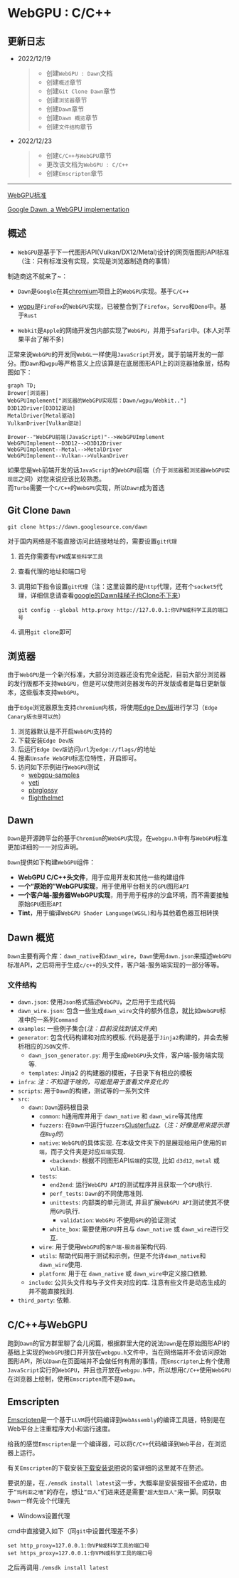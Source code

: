 # WebGPU : C/C++

## 更新日志

* 2022/12/19
  >
  >* 创建`WebGPU : Dawn`文档
  >* 创建`概述`章节
  >* 创建`Git Clone Dawn`章节
  >* 创建`浏览器`章节
  >* 创建`Dawn`章节
  >* 创建`Dawn 概览`章节
  >* 创建`文件结构`章节

* 2022/12/23
  >
  >* 创建`C/C++与WebGPU`章节
  >* 更改该文档为`WebGPU : C/C++`
  >* 创建`Emscripten`章节

---

[WebGPU标准](https://www.w3.org/TR/webgpu/)

[Google Dawn, a WebGPU implementation](https://dawn.googlesource.com/dawn/)

## 概述

* `WebGPU`是基于下一代图形API(Vulkan/DX12/Metal)设计的网页版图形API标准（注：只有标准没有实现，实现是浏览器制造商的事情）

制造商这不就来了~：

* `Dawn`是`Google`在其[chromium](https://www.chromium.org/chromium-projects/)项目上的`WebGPU`实现。基于`C/C++`

* [wgpu](https://wgpu.rs/)是`FireFox`的`WebGPU`实现，已被整合到了`Firefox`，`Servo`和`Deno`中。基于`Rust`

* `Webkit`是`Apple`的网络开发包内部实现了`WebGPU`，并用于`Safari`中。(本人对苹果平台了解不多)

正常来说`WebGPU`的开发同`WebGL`一样使用`JavaScript`开发，属于前端开发的一部分。而`Dawn`和`wgpu`等严格意义上应该算是在底层图形API上的浏览器抽象层，结构图如下：

```mermaid
graph TD;
Brower[浏览器]
WebGPUImplement["浏览器的WebGPU实现层：Dawn/wgpu/Webkit.."]
D3D12Driver[D3D12驱动]
MetalDriver[Metal驱动]
VulkanDriver[Vulkan驱动]

Brower--"WebGPU前端(JavaScript)"-->WebGPUImplement
WebGPUImplement--D3D12-->D3D12Driver
WebGPUImplement--Metal-->MetalDriver
WebGPUImplement--Vulkan-->VulkanDriver
```

如果您是`Web`前端开发的话`JavaScript`的`WebGPU`前端（介于`浏览器`和`浏览器WebGPU实现层`之间）对您来说应该比较熟悉。  
而`Turbo`需要一个`C/C++`的`WebGPU`实现，所以`Dawn`成为首选

## Git Clone `Dawn`

```
git clone https://dawn.googlesource.com/dawn
```

对于国内网络是不能直接访问此链接地址的，需要设置`git代理`

1. 首先你需要有`VPN`或`某些科学工具`
2. 查看代理的地址和端口号
3. 调用如下指令设置`git代理`（注：这里设置的是`http`代理，还有个`socket5`代理，详细信息请查看[google的Dawn挂梯子也Clone不下来](https://forum.orillusion.com/topic/78/google%E7%9A%84dawn%E6%8C%82%E6%A2%AF%E5%AD%90%E4%B9%9Fclone%E4%B8%8D%E4%B8%8B%E6%9D%A5)）

    ```CXX
    git config --global http.proxy http://127.0.0.1:你VPN或科学工具的端口号
    ```

4. 调用`git clone`即可

## 浏览器

由于`WebGPU`是一个新兴标准，大部分浏览器还没有完全适配，目前大部分浏览器的发行版都不支持`WebGPU`，但是可以使用浏览器发布的开发版或者是每日更新版本，这些版本支持`WebGPU`。

由于`Edge`浏览器原生支持`chromium`内核，将使用[Edge Dev版](https://www.microsoftedgeinsider.com/en-us/download)进行学习（`Edge Canary版也是可以的`）

1. 浏览器默认是不开启`WebGPU`支持的
2. 下载安装`Edge Dev版`
3. 后运行`Edge Dev版`访问`url`为`edge://flags/`的地址
4. 搜素`Unsafe WebGPU`标志位特性，开启即可。
5. 访问如下示例进行`WebGPU`测试
    * [webgpu-samples](https://austin-eng.com/webgpu-samples)
    * [yeti](https://www.babylonjs.com/demos/yeti/)
    * [pbrglossy](https://www.babylonjs.com/demos/pbrglossy/)
    * [flighthelmet](https://www.babylonjs.com/demos/flighthelmet/)

## Dawn

`Dawn`是开源跨平台的基于`Chromium`的`WebGPU`实现，在`webgpu.h`中有与`WebGPU`标准更加详细的一一对应声明。

`Dawn`提供如下构建`WebGPU`组件：

* **WebGPU C/C++头文件**，用于应用开发和其他一些构建组件
* **一个“原始的”WebGPU实现**，用于使用平台相关的`GPU`图形`API`
* **一个客户端-服务器WebGPU实现**，用于用于程序的沙盒环境，而不需要接触原始`GPU`图形`API`
* **Tint**，用于编译`WebGPU Shader Language(WGSL)`和与其他着色器互相转换

## Dawn 概览

`Dawn`主要有两个库：`dawn_native`和`dawn_wire`，`Dawn`使用`dawn.json`来描述`WebGPU`标准API，之后将用于生成`c/c++`的头文件，客户端-服务端实现的一部分等等。

### 文件结构

* `dawn.json`: 使用`Json`格式描述`WebGPU`，之后用于生成代码
* `dawn_wire.json`:  包含一些生成`dawn_wire`文件的额外信息，就比如`WebGPU`标准中的一系列`Command`
* `examples`: 一些例子集合(*注：目前没找到该文件夹*)
* `generator`: 包含代码构建和对应的模板. 代码是基于`Jinja2`构建的，并会去解析相应的`JSON`文件.
  * `dawn_json_generator.py`: 用于生成`WebGPU`头文件，客户端-服务端实现等.
  * `templates`: Jinja2 的构建器的模板，子目录下有相应的模板
* `infra`: *注：不知道干啥的，可能是用于查看文件变化的*
* `scripts`: 用于`Dawn`的构建，测试等的一系列文件
* `src`:
  * `dawn`: `Dawn`源码根目录
    * `common`: h通用库并用于 `dawn_native` 和 `dawn_wire`等其他库
    * `fuzzers`: 在`Dawn`中运行`fuzzers`[Clusterfuzz](https://google.github.io/clusterfuzz/).（*注：好像是用来提示潜在`Bug`的*）
    * `native`: `WebGPU`的具体实现. 在本级文件夹下的是展现给用户使用的`前端`，而子文件夹是对应`后端`实现.
      * `<backend>`: 根据不同图形API`后端`的实现, 比如 `d3d12`, `metal` 或 `vulkan`.
    * `tests`:
      * `end2end`: 运行`WebGPU API`的测试程序并且获取一个`GPU`执行.
      * `perf_tests`: `Dawn`的不同使用准则.
      * `unittests`: 内部类的单元测试, 并且扩展`WebGPU API`测试使其不使用`GPU`执行.
        * `validation`: `WebGPU` 不使用`GPU`的验证测试
      * `white_box`: 需要使用`GPU`并且与 `dawn_native` 或 `dawn_wire`进行交互.
    * `wire`: 用于使用`WebGPU`的`客户端-服务器`架构代码.
    * `utils`: 帮助代码用于测试和示例，但是不允许`dawn_native`和`dawn_wire`使用.
    * `platform`: 用于在 `dawn_native` 或 `dawn_wire`中定义接口依赖.
  * `include`: 公共头文件和与子文件夹对应的库. 注意有些文件是动态生成的并不能直接找到.
* `third_party`: 依赖.

## C/C++与WebGPU

跑到`Dawn`的官方群里聊了会儿闲篇，根据群里大佬的说法`Dawn`是在原始图形API的基础上实现的`WebGPU`接口并开放在`webgpu.h`文件中，当在网络端并不会访问原始图形API，所以`Dawn`在页面端并不会做任何有用的事情，而`Emscripten`上有个使用`JavaScript`实行的`WebGPU`，并且也开放在`webgpu.h`中，所以想用`C/C++`使用`WebGPU`在浏览器上绘制，使用`Emscripten`而不是`Dawn`。

## Emscripten

[Emscripten](https://emscripten.org)是一个基于`LLVM`将代码编译到`WebAssembly`的编译工具链，特别是在Web平台上注重程序大小和运行速度。

给我的感觉`Emscripten`是一个编译器，可以将`C/C++`代码编译到`Web`平台，在浏览器上运行。

有关`Emscripten`的下载安装[下载安装说明](https://emscripten.org/docs/getting_started/downloads.html)说的蛮详细的这里就不在赘述。

要说的是，在`./emsdk install latest`这一步，大概率是安装报错不会成功，由于`“玛利亚之墙”`的存在，想让`“巨人”`们进来还是需要`"超大型巨人"`来一脚。同获取`Dawn`一样先设个代理先

* Windows设置代理

cmd中直接键入如下（同`git`中设置代理差不多）

```CMD
set http_proxy=127.0.0.1:你VPN或科学工具的端口号
set https_proxy=127.0.0.1:你VPN或科学工具的端口号
```

之后再调用`./emsdk install latest`
